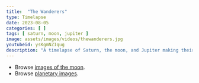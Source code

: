 ```yaml
---
title:  "The Wanderers"
type: Timelapse
date: 2023-08-05
categories: [ ]
tags: [ saturn, moon, jupiter ]
image: assets/images/videos/thewanderers.jpg
youtubeid: ysKgmNZIqug
description: "A timelapse of Saturn, the moon, and Jupiter making their way across the sky. Shot with a Sony Alpha 6300 mirrorless camera on a fixed tripod with 8 second exposures on a Samyang 12mm f/2 lens."
---
```


- Browse <a href="https://deepskyworkflows.shootproof.com/gallery/20038859/" target="_blank">images of the moon</a>.
- Browse <a href="{{site.baseurl}}/gallery?category=planetary">planetary images</a>.